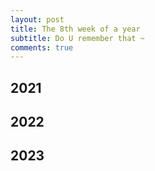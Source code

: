 ```yaml
---
layout: post
title: The 8th week of a year
subtitle: Do U remember that ~
comments: true
---
```





## 2021


## 2022


## 2023







